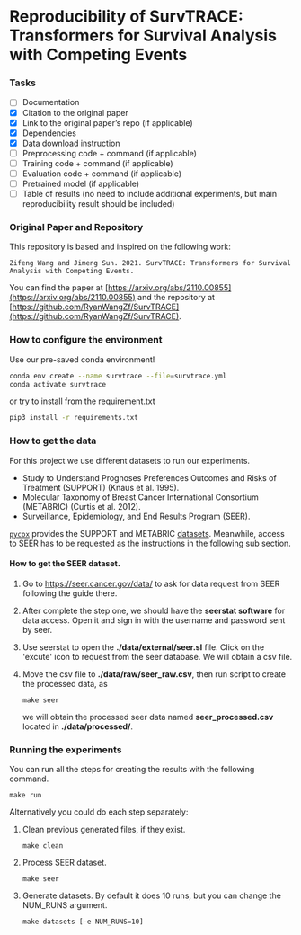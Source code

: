 # Reproducibility of SurvTRACE: Transformers for Survival Analysis with Competing Events

### Tasks

- [ ] Documentation
- [X] Citation to the original paper
- [X] Link to the original paper’s repo (if applicable)
- [X] Dependencies
- [X] Data download instruction
- [ ] Preprocessing code + command (if applicable)
- [ ] Training code + command (if applicable)
- [ ] Evaluation code + command (if applicable)
- [ ] Pretrained model (if applicable)
- [ ] Table of results (no need to include additional experiments, but main reproducibility result should be included)

### Original Paper and Repository

This repository is based and inspired on the following work:

```none
Zifeng Wang and Jimeng Sun. 2021. SurvTRACE: Transformers for Survival Analysis with Competing Events.
```

You can find the paper at [https://arxiv.org/abs/2110.00855](https://arxiv.org/abs/2110.00855) and the repository at [https://github.com/RyanWangZf/SurvTRACE](https://github.com/RyanWangZf/SurvTRACE).

### How to configure the environment

Use our pre-saved conda environment!

```bash
conda env create --name survtrace --file=survtrace.yml
conda activate survtrace
```

or try to install from the requirement.txt

```bash
pip3 install -r requirements.txt
```

### How to get the data

For this project we use different datasets to run our experiments.

* Study to Understand Prognoses Preferences Outcomes and Risks of Treatment (SUPPORT) (Knaus et al. 1995).
* Molecular Taxonomy of Breast Cancer International Consortium (METABRIC) (Curtis et al. 2012).
* Surveillance, Epidemiology, and End Results Program (SEER).

[`pycox`](https://github.com/havakv/pycox) provides the SUPPORT and METABRIC [datasets](https://github.com/havakv/pycox#real-datasets). Meanwhile, access to SEER has to be requested as the instructions in the following sub section.

#### How to get the SEER dataset.

1. Go to https://seer.cancer.gov/data/ to ask for data request from SEER following the guide there.

2. After complete the step one, we should have the **seerstat software** for data access. Open it and sign in with the username and password sent by seer.

3. Use seerstat to open the **./data/external/seer.sl** file. Click on the 'excute' icon to request from the seer database. We will obtain a csv file.

4. Move the csv file to **./data/raw/seer_raw.csv**, then run script to create the processed data, as

   ```shell
   make seer
   ```

   we will obtain the processed seer data named **seer_processed.csv** located in **./data/processed/**.

### Running the experiments

You can run all the steps for creating the results with the following command.

```shell
make run
```

Alternatively you could do each step separately:

1. Clean previous generated files, if they exist.

   ```shell
   make clean
   ```

2. Process SEER dataset.

   ```shell
   make seer
   ```

3. Generate datasets. By default it does 10 runs, but you can change the NUM_RUNS argument.

   ```shell
   make datasets [-e NUM_RUNS=10]
   ```

